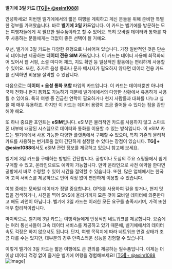 **벨기에 3일 카드 [[TG💪+ @esim1088](https://t.me/s/esim1088)]**

안녕하세요! 이번엔 벨기에에서의 짧은 여행을 계획하고 계신 분들을 위해 준비한 특별한 정보를 가져왔습니다. 바로 **벨기에 3일 카드**입니다. 이 카드는 벨기에를 방문하는 모든 여행자들에게 꼭 필요한 필수품이라고 할 수 있어요. 특히 모바일 데이터와 통화를 자주 사용하는 분들에게는 더없이 좋은 선택이 될 거예요.

우선, 벨기에 3일 카드는 다양한 유형으로 나뉘어져 있습니다. 가장 일반적인 것은 단순히 데이터만 제공하는 **데이터 전용 SIM 카드**입니다. 이 카드는 데이터 사용에 최적화되어 있어서 웹 서핑, 소셜 미디어 체크, 지도 확인 등 일상적인 활동에는 편리하게 사용할 수 있어요. 또한, 추가로 음성 통화나 문자 메시지가 필요하지 않다면 데이터 전용 카드를 선택하면 비용을 절약할 수 있답니다.

다음으로는 **데이터 + 음성 통화 포함** 타입의 카드입니다. 이 카드는 데이터뿐만 아니라 국제 전화나 현지 통화도 가능하기 때문에 벨기에에서의 다양한 상황에서 유용하게 사용될 수 있어요. 특히 여행 중 긴급한 연락이 필요하거나 현지 사람들과 대화를 나누고 싶을 때 매우 유용하죠. 하지만 이 카드는 데이터 용량이 조금 줄어들 수 있다는 점을 감안해야 해요.

또 하나 중요한 포인트는 **eSIM**입니다. eSIM은 물리적인 카드를 사용하지 않고 스마트폰 내부에 내장된 시스템으로 데이터와 통화를 이용할 수 있는 방식입니다. 이 eSIM 카드는 벨기에에서 사용 가능한 다양한 플랫폼에서 구매할 수 있으며, 특히 기존의 물리적 카드를 사용하는 번거로움 없이 간단하게 설정할 수 있다는 장점이 있습니다. **TG💪+ @esim1088**에서도 eSIM 관련 정보를 제공하고 있으니 참고해 보세요.

벨기에 3일 카드를 구매하는 방법도 간단합니다. 공항이나 도심의 주요 쇼핑몰에서 쉽게 구매할 수 있고, 온라인으로도 예약이 가능합니다. 만약 온라인으로 사전 예약을 한다면 공항에서 바로 수령할 수 있어 시간을 절약할 수 있습니다. 또한, 많은 업체에서는 한국어 고객 서비스를 제공하므로 언어 걱정 없이 편안하게 이용할 수 있습니다.

여행 중에는 모바일 데이터가 정말 중요합니다. GPS를 사용하여 길을 찾거나, 현지 맛집을 검색하거나, 사진을 찍어 SNS에 올리기까지 모든 것이 모바일 데이터에 의존한다고 해도 과언이 아닙니다. 벨기에 3일 카드는 이러한 모든 요구를 충족시키며, 가격 또한 매우 합리적이랍니다.

마지막으로, 벨기에 3일 카드는 여행객들에게 안정적인 네트워크를 제공합니다. 요즘에는 여러 통신사들이 고속 데이터 서비스를 제공하고 있기 때문에, 벨기에에서의 데이터 속도 걱정은 하지 않으셔도 됩니다. 단지, 여행 목적지에 따라 네트워크 연결 상태가 조금 다를 수는 있지만, 대부분의 경우 만족스러운 성능을 경험할 수 있습니다.

이렇게 벨기에 3일 카드는 짧은 여행에도 큰 편의를 제공하는 필수품입니다. 이제는 더 이상 데이터 걱정 없이 즐거운 벨기에 여행을 경험해보세요! [[TG💪+ @esim1088](https://t.me/s/esim1088) ![Image](https://i.postimg.cc/Y0z9fWf4/image.png)]